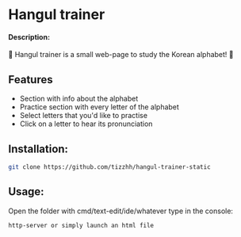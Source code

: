 # Hangul trainer
#### Description:
🌟 Hangul trainer is a small web-page to study the Korean alphabet! 🌟

## Features

- Section with info about the alphabet
- Practice section with every letter of the alphabet
- Select letters that you'd like to practise
- Click on a letter to hear its pronunciation

## Installation:

```sh
git clone https://github.com/tizzhh/hangul-trainer-static
```

## Usage:
Open the folder with cmd/text-edit/ide/whatever
type in the console:
```sh
http-server or simply launch an html file
```